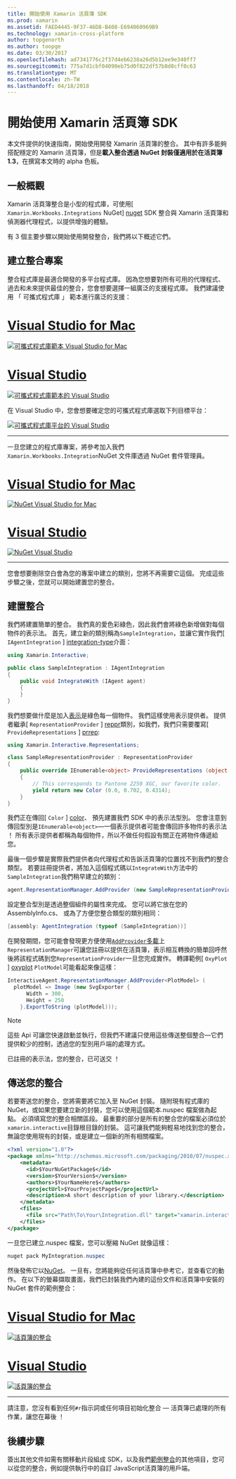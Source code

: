```yaml
---
title: 開始使用 Xamarin 活頁簿 SDK
ms.prod: xamarin
ms.assetid: FAED4445-9F37-46D8-B408-E694060969B9
ms.technology: xamarin-cross-platform
author: topgenorth
ms.author: toopge
ms.date: 03/30/2017
ms.openlocfilehash: ad7341776c2f37d4eb6238a26d5b12ee9e340ff7
ms.sourcegitcommit: 775a7d1cbf04090eb75d0f822df57b8d8cff0c63
ms.translationtype: MT
ms.contentlocale: zh-TW
ms.lasthandoff: 04/18/2018
---
```

# <a name="getting-started-with-the-xamarin-workbooks-sdk"></a>開始使用 Xamarin 活頁簿 SDK

本文件提供的快速指南，開始使用開發 Xamarin 活頁簿的整合。 其中有許多能夠搭配穩定的 Xamarin 活頁簿，但是**載入整合透過 NuGet 封裝僅適用於在活頁簿 1.3**，在撰寫本文時的 alpha 色板。

## <a name="general-overview"></a>一般概觀

Xamarin 活頁簿整合是小型的程式庫，可使用[ `Xamarin.Workbooks.Integrations` NuGet] [ nuget] SDK 整合與 Xamarin 活頁簿和偵測器代理程式，以提供增強的體驗。

有 3 個主要步驟以開始使用開發整合，我們將以下概述它們。

## <a name="creating-the-integration-project"></a>建立整合專案

整合程式庫是最適合開發的多平台程式庫。 因為您想要對所有可用的代理程式、 過去和未來提供最佳的整合，您會想要選擇一組廣泛的支援程式庫。 我們建議使用 「 可攜式程式庫 」 範本進行廣泛的支援：

# <a name="visual-studio-for-mactabvsmac"></a>[Visual Studio for Mac](#tab/vsmac)

[![可攜式程式庫範本 Visual Studio for Mac](images/xamarin-studio-pcl.png)](images/xamarin-studio-pcl.png#lightbox)

# <a name="visual-studiotabvswin"></a>[Visual Studio](#tab/vswin)

[![可攜式程式庫範本的 Visual Studio](images/visual-studio-pcl.png)](images/visual-studio-pcl.png#lightbox)

在 Visual Studio 中，您會想要確定您的可攜式程式庫選取下列目標平台：

[![可攜式程式庫平台的 Visual Studio](images/visual-studio-pcl-platforms.png)](images/visual-studio-pcl-platforms.png#lightbox)

-----

一旦您建立的程式庫專案，將參考加入我們`Xamarin.Workbooks.Integration`NuGet 文件庫透過 NuGet 套件管理員。

# <a name="visual-studio-for-mactabvsmac"></a>[Visual Studio for Mac](#tab/vsmac)

[![NuGet Visual Studio for Mac](images/xamarin-studio-nuget.png)](images/xamarin-studio-nuget.png#lightbox)

# <a name="visual-studiotabvswin"></a>[Visual Studio](#tab/vswin)

[![NuGet Visual Studio](images/visual-studio-nuget.png)](images/visual-studio-nuget.png#lightbox)

-----

您會想要刪除空白會為您的專案中建立的類別，您將不再需要它這個。 完成這些步驟之後，您就可以開始建置您的整合。

## <a name="building-an-integration"></a>建置整合

我們將建置簡單的整合。 我們真的愛色彩綠色，因此我們會將綠色新增做對每個物件的表示法。 首先，建立新的類別稱為`SampleIntegration`，並讓它實作我們[ `IAgentIntegration` ] [ integration-type]介面：

```csharp
using Xamarin.Interactive;

public class SampleIntegration : IAgentIntegration
{
    public void IntegrateWith (IAgent agent)
    {
    }
}
```

我們想要做什麼是加入[表示](~/tools/workbooks/sdk/representations.md)是綠色每一個物件。 我們這樣使用表示提供者。 提供者繼承[ `RepresentationProvider` ] [ reppr]類別，如我們，我們只需要覆寫[ `ProvideRepresentations` ] [ prrep]:

```csharp
using Xamarin.Interactive.Representations;

class SampleRepresentationProvider : RepresentationProvider
{
    public override IEnumerable<object> ProvideRepresentations (object obj)
    {
        // This corresponds to Pantone 2250 XGC, our favorite color.
        yield return new Color (0.0, 0.702, 0.4314);
    }
}
```

我們正在傳回[ `Color` ] [ color]、 預先建置我們 SDK 中的表示法型別。
您會注意到傳回型別是`IEnumerable<object>`&mdash;一個表示提供者可能會傳回許多物件的表示法 ！ 所有表示提供者都稱為每個物件，所以不做任何假設有關正在將物件傳遞給您。

最後一個步驟是實際我們提供者向代理程式和告訴活頁簿的位置找不到我們的整合類型。 若要註冊提供者，將加入這個程式碼以`IntegrateWith`方法中的`SampleIntegration`我們稍早建立的類別：

```csharp
agent.RepresentationManager.AddProvider (new SampleRepresentationProvider ());
```

設定整合型別是透過整個組件的屬性來完成。 您可以將它放在您的 AssemblyInfo.cs、 或為了方便您整合類型的類別相同：

```csharp
[assembly: AgentIntegration (typeof (SampleIntegration))]
````

在開發期間，您可能會發現更方便使用[`AddProvider`多載][ addprovider]上`RepresentationManager`可讓您註冊以提供在活頁簿，表示相互轉換的簡單回呼然後將該程式碼到您`RepresentationProvider`一旦您完成實作。 轉譯範例[ `OxyPlot` ] [ oxyplot] `PlotModel`可能看起來像這樣：

```csharp
InteractiveAgent.RepresentationManager.AddProvider<PlotModel> (
  plotModel => Image (new SvgExporter {
      Width = 300,
      Height = 250
    }.ExportToString (plotModel)));
```

> [!NOTE]
> 這些 Api 可讓您快速啟動並執行，但我們不建議只使用這些傳送整個整合&mdash;它們提供較少的控制，透過您的型別用戶端的處理方式。

已註冊的表示法，您的整合，已可送交 ！

## <a name="shipping-your-integration"></a>傳送您的整合

若要寄送您的整合，您將需要將它加入至 NuGet 封裝。
隨附現有程式庫的 NuGet，或如果您要建立新的封裝，您可以使用這個範本.nuspec 檔案做為起點。
必須填寫您的整合相關區段。 最重要的部分是所有的整合您的檔案必須位於`xamarin.interactive`目錄根目錄的封裝。 這可讓我們能夠輕易地找到您的整合，無論您使用現有的封裝，或是建立一個新的所有相關檔案。

```xml
<?xml version="1.0"?>
<package xmlns="http://schemas.microsoft.com/packaging/2010/07/nuspec.xsd">
    <metadata>
      <id>$YourNuGetPackage$</id>
      <version>$YourVersion$</version>
      <authors>$YourNameHere$</authors>
      <projectUrl>$YourProjectPage$</projectUrl>
      <description>A short description of your library.</description>
    </metadata>
    <files>
      <file src="Path\To\Your\Integration.dll" target="xamarin.interactive" />
    </files>
</package>
```

一旦您已建立.nuspec 檔案，您可以壓縮 NuGet 就像這樣：

```csharp
nuget pack MyIntegration.nuspec
```

然後發佈它以[NuGet][nugetorg]。 一旦有，您將能夠從任何活頁簿中參考它，並查看它的動作。 在以下的螢幕擷取畫面，我們已封裝我們內建的這份文件和活頁簿中安裝的 NuGet 套件的範例整合：

# <a name="visual-studio-for-mactabvsmac"></a>[Visual Studio for Mac](#tab/vsmac)

[![活頁簿的整合](images/mac-workbooks-integrated.png)](images/mac-workbooks-integrated.png#lightbox)

# <a name="visual-studiotabvswin"></a>[Visual Studio](#tab/vswin)

[![活頁簿的整合](images/windows-workbooks-integrated.png)](images/windows-workbooks-integrated.png#lightbox)

-----

請注意，您沒有看到任何`#r`指示詞或任何項目初始化整合 — 活頁簿已處理的所有作業，讓您在幕後 ！

## <a name="next-steps"></a>後續步驟

簽出其他文件如需有關移動片段組成 SDK，以及我們[範例整合](~/tools/workbooks/samples/index.md)的其他項目，您可以從您的整合，例如提供執行中的自訂 JavaScript活頁簿的用戶端。

[integration-type]: https://developer.xamarin.com/api/type/Xamarin.Interactive.IAgentIntegration/
[repman-api]: https://developer.xamarin.com/api/type/Xamarin.Interactive.Representations.IRepresentationManager/
[color]: https://developer.xamarin.com/api/type/Xamarin.Interactive.Representations.Color/
[xir]: https://developer.xamarin.com/api/namespace/Xamarin.Interactive.Representations/
[reppr]: https://developer.xamarin.com/api/type/Xamarin.Interactive.Representations.RepresentationProvider/
[prrep]: https://developer.xamarin.com/api/member/Xamarin.Interactive.Representations.RepresentationProvider.ProvideRepresentations/p/System.Object/
[nugetorg]: https://nuget.org
[nuget]: https://nuget.org/packages/Xamarin.Workbooks.Integration
[addprovider]: https://developer.xamarin.com/api/member/Xamarin.Interactive.Representations.IRepresentationManager.AddProvider/
[oxyplot]: http://www.oxyplot.org/
